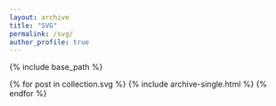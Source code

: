 ```yaml
---
layout: archive
title: "SVG"
permalink: /svg/
author_profile: true
---
```


{% include base_path %}


 {% for post in collection.svg %}
    {% include archive-single.html %}
 {% endfor %}
